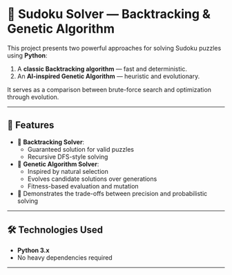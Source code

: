 # 🧩 Sudoku Solver — Backtracking & Genetic Algorithm

This project presents two powerful approaches for solving Sudoku puzzles using **Python**:

1. A **classic Backtracking algorithm** — fast and deterministic.
2. An **AI-inspired Genetic Algorithm** — heuristic and evolutionary.

It serves as a comparison between brute-force search and optimization through evolution.

---

## 🚀 Features

- 🔁 **Backtracking Solver**:
  - Guaranteed solution for valid puzzles
  - Recursive DFS-style solving
- 🧬 **Genetic Algorithm Solver**:
  - Inspired by natural selection
  - Evolves candidate solutions over generations
  - Fitness-based evaluation and mutation
- 🧠 Demonstrates the trade-offs between precision and probabilistic solving

---

## 🛠️ Technologies Used

- **Python 3.x**
- No heavy dependencies required

---


